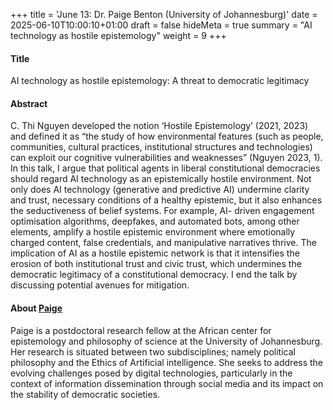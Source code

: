 +++
title = 'June 13: Dr. Paige Benton (University of Johannesburg)'
date = 2025-06-10T10:00:10+01:00
draft = false
hideMeta = true
summary = "AI technology as hostile epistemology"
weight = 9
+++
 

#### Title
AI technology as hostile epistemology:
A threat to democratic legitimacy

#### Abstract
C. Thi Nguyen developed the notion ‘Hostile Epistemology’ (2021, 2023) and defined it as “the
study of how environmental features (such as people, communities, cultural practices,
institutional structures and technologies) can exploit our cognitive vulnerabilities and
weaknesses” (Nguyen 2023, 1). In this talk, I argue that political agents in liberal constitutional
democracies should regard AI technology as an epistemically hostile environment. Not only does
AI technology (generative and predictive AI) undermine clarity and trust, necessary conditions of
a healthy epistemic, but it also enhances the seductiveness of belief systems. For example, AI-
driven engagement optimisation algorithms, deepfakes, and automated bots, among other
elements, amplify a hostile epistemic environment where emotionally charged content, false
credentials, and manipulative narratives thrive. The implication of AI as a hostile epistemic
network is that it intensifies the erosion of both institutional trust and civic trust, which
undermines the democratic legitimacy of a constitutional democracy. I end the talk by discussing
potential avenues for mitigation. 

 

#### About [Paige](https://www.darren-hay.com)
Paige is a postdoctoral research fellow at the African center for epistemology and philosophy of science at the University of Johannesburg. Her research is situated between two subdisciplines; namely political philosophy and the Ethics of Artificial intelligence.  She seeks to address the evolving challenges posed by digital technologies, particularly in the context of information dissemination through social media and its impact on the stability of democratic societies.





